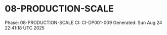 # 08-PRODUCTION-SCALE
Phase: 08-PRODUCTION-SCALE
CI: CI-DP001-009
Generated: Sun Aug 24 22:41:18 UTC 2025
